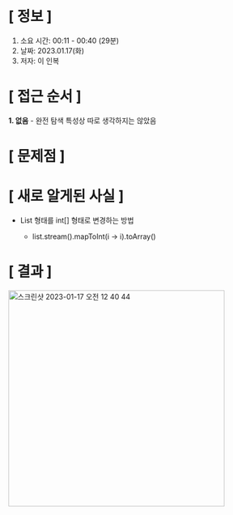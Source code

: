 # **[ 정보 ]**
1. 소요 시간: 00:11 - 00:40 (29분) 
2. 날짜: 2023.01.17(화)
3. 저자: 이 인복

# **[ 접근 순서 ]**
**1. 없음**
    - 완전 탐색 특성상 따로 생각하지는 않았음

# **[ 문제점 ]**

# **[ 새로 알게된 사실 ]**
- List<Integer> 형태를 int[] 형태로 변경하는 방법
    - list.stream().mapToInt(i -> i).toArray()

# **[ 결과 ]**
<img width="427" alt="스크린샷 2023-01-17 오전 12 40 44" src="https://user-images.githubusercontent.com/59809278/212718288-8eb696d6-200f-4c41-89c8-826e7131ba9e.png">

         
